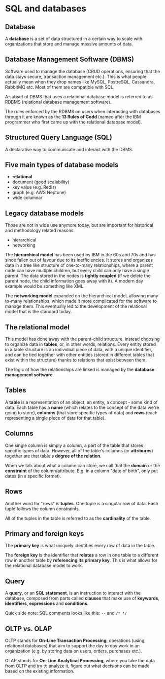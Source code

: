 # SQL and databases

## Database

A **database** is a set of data structured in a certain way to scale with organizations that store and manage massive amounts of data.

## Database Management Software (DBMS)

Software used to manage the database (CRUD operations, ensuring that the data stays secure, transaction management etc.). This is what people actually mean when they drop names like MySQL, PostreSQL, Cassandra, RabbitMQ etc. Most of them are compatible with SQL.

A subset of DBMS that uses a relational database model is referred to as RDBMS (relational database management software).

The rules enforced by the RDBMS on users when interacting with databases through it are known as the **13 Rules of Codd** (named after the IBM programmer who first came up with the relational database model).

## Structured Query Language (SQL)

A declarative way to communicate and interact with the DBMS.

## Five main types of database models

* **relational**
* document (good scalability)
* key value (e.g. Redis)
* graph (e.g. AWS Neptune)
* wide columnar

## Legacy database models

Those are not in wide use anymore today, but are important for historical and methodology related reasons.

* hierarchical
* networking

The **hierarchical model** has been used by IBM in the 60s and 70s and has since fallen out of favour due to its inefficiencies. It stores and organizes data in a tree like structure of one-to-many relationships, where a parent node can have multiple children, but every child can only have a single parent. The data stored in the nodes is **tightly coupled** (if we delete the parent node, the child information goes away with it). A modern day example would be something like XML.

The **networking model** expanded on the hierarchical model, allowing many-to-many relationships, which made it more complicated for the software to manage them. This eventually led to the development of the relational model that is the standard today.

## The relational model

This model has done away with the parent-child structure, instead choosing to organize data in **tables**, or, in other words, relations. Every entity stored in a table structure is an individual piece of data, with a unique identifier, and can be tied together with other entities (stored in different tables that exist within the structure) thanks to relations that exist between them.

The logic of how the relationships are linked is managed by the **database management software**.

## Tables

A **table** is a representation of an object, an entity, a concept - some kind of data. Each table has a **name** (which relates to the concept of the data we're going to store), **columns** (that store specific types of data) and **rows** (each representing a single piece of data for that table).

## Columns

One single column is simply a column, a part of the table that stores specific types of data. However, all of the table's columns (or **attribures**) together are that table's **degree of the relation**.

When we talk about what a column can store, we call that the **domain** or the **constraint** of the column/attribute. E.g. in a column "date of birth", only put dates (in a specific format).

## Rows

Another word for "rows" is **tuples**. One tuple is a singular row of data. Each tuple follows the column constraints.

All of the tuples in the table is referred to as the **cardinality** of the table.

## Primary and foreign keys

The **primary key** is what uniquely identifies every row of data in the table.

The **foreign key** is the identifier that **relates** a row in one table to a different row in another table by **referencing its primary key**. This is what allows for the relational database model to work.

## Query

A **query**, or an **SQL statement**, is an instruction to interact with the database, composed from parts called **clauses** that make use of **keywords**, **identifiers**, **expressions** and **conditions**.

Quick side note: SQL comments looks like this: `--` and `/* */`

## OLTP vs. OLAP

OLTP stands for **On-Line Transaction Processing**, operations (using relational databases) that aim to support the day to day work in an organization (e.g. by storing data on users, orders, purchases etc.).

OLAP stands for **On-Line Analytical Processing**, where you take the data from OLTP and try to analyze it, figure out what decisions can be made based on the existing information.
